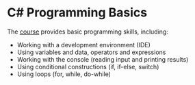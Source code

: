 # C# Programming Basics

The [course](https://softuni.bg/trainings/2896/programming-basics-with-c-sharp-april-2020) provides basic programming skills, including:

- Working with a development environment (IDE)
- Using variables and data, operators and expressions
- Working with the console (reading input and printing results)
- Using conditional constructions (if, if-else, switch)
- Using loops (for, while, do-while)
  